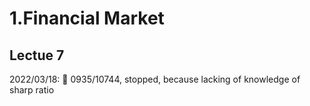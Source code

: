 
# 1.Financial Market
## Lectue 7
2022/03/18: 💫 0935/10744, stopped, because lacking of knowledge of sharp ratio
